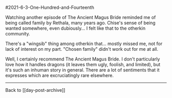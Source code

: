 #2021-6-3-One-Hundred-and-Fourteenth

Watching another episode of The Ancient Magus Bride reminded me of being called family by Rethala, many years ago.  Chise's sense of being wanted somewhere, even dubiously...  I felt like that to the otherkin community.

There's a "wingsib" thing among otherkin that...  mostly missed me, not for lack of interest on my part.  "Chosen family" didn't work out for me at all.

Well, I certainly recommend The Ancient Magus Bride.  I don't particularly love how it handles dragons (it leaves them ugly, foolish, and limited), but it's such an inhuman story in general.  There are a lot of sentiments that it expresses which are excruciatingly rare elsewhere.

---
Back to [[day-post-archive]]